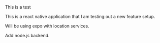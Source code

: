This is a test

This is a react native application that I am testing out a new feature setup.

Will be using expo with location services.

Add node.js backend.
